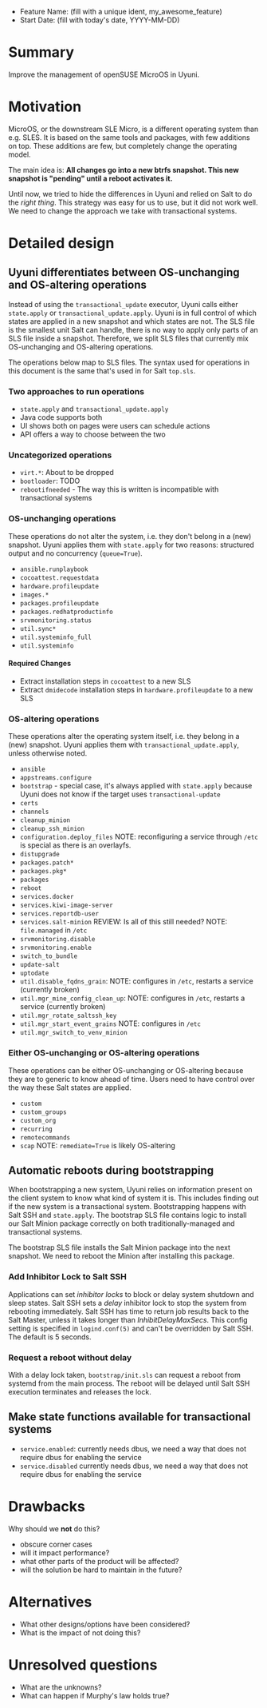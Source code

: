- Feature Name: (fill with a unique ident, my_awesome_feature)
- Start Date: (fill with today's date, YYYY-MM-DD)

# Summary
[summary]: #summary

Improve the management of openSUSE MicroOS in Uyuni.

# Motivation
[motivation]: #motivation

MicroOS, or the downstream SLE Micro, is a different operating system than e.g. SLES. It is based on the same tools and packages, with few additions on top. These additions are few, but completely change the operating model.

The main idea is: **All changes go into a new btrfs snapshot. This new snapshot is "pending" until a reboot activates it.**

Until now, we tried to hide the differences in Uyuni and relied on Salt to do the *right thing*. This strategy was easy for us to use, but it did not work well. We need to change the approach we take with transactional systems.

# Detailed design
[design]: #detailed-design

## Uyuni differentiates between OS-unchanging and OS-altering operations
Instead of using the `transactional_update` executor, Uyuni calls either `state.apply` or `transactional_update.apply`. Uyuni is in full control of which states are applied in a new snapshot and which states are not. The SLS file is the smallest unit Salt can handle, there is no way to apply only parts of an SLS file inside a snapshot. Therefore, we split SLS files that currently mix OS-unchanging and OS-altering operations.

The operations below map to SLS files. The syntax used for operations in this document is the same that's used in for Salt `top.sls`.

### Two approaches to run operations

- `state.apply` and `transactional_update.apply`
- Java code supports both
- UI shows both on pages were users can schedule actions
- API offers a way to choose between the two

### Uncategorized operations

- `virt.*`: About to be dropped
- `bootloader`: TODO
- `rebootifneeded` - The way this is written is incompatible with transactional systems

### OS-unchanging operations

These operations do not alter the system, i.e. they don't belong in a (new) snapshot. Uyuni applies them with `state.apply` for two reasons: structured output and no concurrency (`queue=True`).

- `ansible.runplaybook`
- `cocoattest.requestdata`
- `hardware.profileupdate`
- `images.*`
- `packages.profileupdate`
- `packages.redhatproductinfo`
- `srvmonitoring.status`
- `util.sync*`
- `util.systeminfo_full`
- `util.systeminfo`

#### Required Changes

- Extract installation steps in `cocoattest` to a new SLS
- Extract `dmidecode` installation steps in `hardware.profileupdate` to a new SLS

### OS-altering operations

These operations alter the operating system itself, i.e. they belong in a (new) snapshot. Uyuni applies them with `transactional_update.apply`, unless otherwise noted.

- `ansible`
- `appstreams.configure`
- `bootstrap` - special case, it's always applied with `state.apply` because Uyuni does not know if the target uses `transactional-update`
- `certs`
- `channels`
- `cleanup_minion`
- `cleanup_ssh_minion`
- `configuration.deploy_files` NOTE: reconfiguring a service through `/etc` is special as there is an overlayfs.
- `distupgrade`
- `packages.patch*`
- `packages.pkg*`
- `packages`
- `reboot`
- `services.docker`
- `services.kiwi-image-server`
- `services.reportdb-user`
- `services.salt-minion` REVIEW: Is all of this still needed? NOTE: `file.managed` in `/etc`
- `srvmonitoring.disable`
- `srvmonitoring.enable`
- `switch_to_bundle`
- `update-salt`
- `uptodate`
- `util.disable_fqdns_grain`: NOTE: configures in `/etc`, restarts a service (currently broken)
- `util.mgr_mine_config_clean_up`: NOTE: configures in `/etc`, restarts a service (currently broken)
- `util.mgr_rotate_saltssh_key`
- `util.mgr_start_event_grains` NOTE: configures in `/etc`
- `util.mgr_switch_to_venv_minion`

### Either OS-unchanging or OS-altering operations

These operations can be either OS-unchanging or OS-altering because they are to generic to know ahead of time. Users need to have control over the way these Salt states are applied.

-   `custom`
-   `custom_groups`
-   `custom_org`
-   `recurring`
-   `remotecommands`
-   `scap` NOTE: `remediate=True` is likely OS-altering

## Automatic reboots during bootstrapping

When bootstrapping a new system, Uyuni relies on information present on the client system to know what kind of system it is. This includes finding out if the new system is a transactional system. Bootstrapping happens with Salt SSH and `state.apply`. The bootstrap SLS file contains logic to install our Salt Minion package correctly on both traditionally-managed and transactional systems.

The bootstrap SLS file installs the Salt Minion package into the next snapshot. We need to reboot the Minion after installing this package.

### Add Inhibitor Lock to Salt SSH

Applications can set _inhibitor locks_ to block or delay system shutdown and sleep states. Salt SSH sets a _delay_ inhibitor lock to stop the system from rebooting immediately. Salt SSH has time to return job results back to the Salt Master, unless it takes longer than _InhibitDelayMaxSecs_. This config setting is specified in `logind.conf(5)` and can't be overridden by Salt SSH. The default is 5 seconds.

### Request a reboot without delay

With a delay lock taken, `bootstrap/init.sls` can request a reboot from systemd from the main process. The reboot will be delayed until Salt SSH execution terminates and releases the lock.

## Make state functions available for transactional systems

-   `service.enabled`: currently needs dbus, we need a way that does not require dbus for enabling the service
-   `service.disabled` currently needs dbus, we need a way that does not require dbus for enabling the service


# Drawbacks
[drawbacks]: #drawbacks

Why should we **not** do this?

  * obscure corner cases
  * will it impact performance?
  * what other parts of the product will be affected?
  * will the solution be hard to maintain in the future?

# Alternatives
[alternatives]: #alternatives

- What other designs/options have been considered?
- What is the impact of not doing this?

# Unresolved questions
[unresolved]: #unresolved-questions

- What are the unknowns?
- What can happen if Murphy's law holds true?
